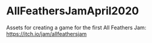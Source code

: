 # AllFeathersJamApril2020
 Assets for creating a game for the first All Feathers Jam: https://itch.io/jam/allfeathersjam
